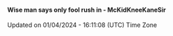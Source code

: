 #### Wise man says only fool rush in - McKidKneeKaneSir
Updated on 01/04/2024 - 16:11:08 (UTC) Time Zone
